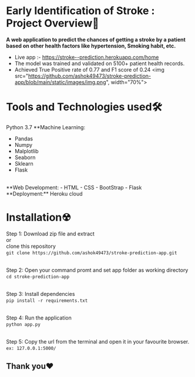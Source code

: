 # Early Identification of Stroke : Project Overview🎯
**A web application to predict the chances of getting a stroke by a patient based on other health factors like hypertension, Smoking habit, etc.**
- Live app :- https://stroke--prediction.herokuapp.com/home
- The model was trained and validated on 5100+ patient health records. 
- Achieved True Positive rate of 0.77 and F1 score of 0.24
<img src="https://github.com/ashok49473/stroke-prediction-app/blob/main/static/images/img.png", width="70%">
# Tools and Technologies used🛠
Python 3.7
**Machine Learning: 
- Pandas
- Numpy
- Malplotlib 
- Seaborn 
- Sklearn
- Flask
<br>
**Web Development:
- HTML
- CSS
- BootStrap 
- Flask<br>
**Deployment:** Heroku cloud

# Installation☢
Step 1: Download zip file and extract
<br>or<br>
clone this repository<br>
`git clone https://github.com/ashok49473/stroke-prediction-app.git`<br><br>

Step 2: Open your command promt and set app folder as working directory<br>
`cd stroke-prediction-app`<br><br>

Step 3: Install dependencies<br>
`pip install -r requirements.txt`<br><br>

Step 4: Run the application<br>
`python app.py`<br><br>

Step 5: Copy the url from the terminal and open it in your favourite browser.<br>
`ex: 127.0.0.1:5000/`<br>
## Thank you❤
